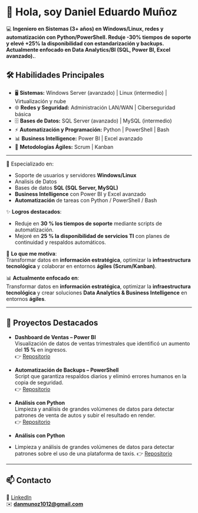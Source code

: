 # 👋 Hola, soy Daniel Eduardo Muñoz  

💻 **Ingeniero en Sistemas (3+ años) en Windows/Linux, redes y automatización con Python/PowerShell. Reduje -30% tiempos de soporte y elevé +25% la disponibilidad con estandarización y backups. Actualmente enfocado en Data Analytics/BI (SQL, Power BI, Excel avanzado).**.  


## 🛠️ Habilidades Principales
- 🖥️ **Sistemas:** Windows Server (avanzado) | Linux (intermedio) | Virtualización y nube  
- 🌐 **Redes y Seguridad:** Administración LAN/WAN | Ciberseguridad básica  
- 🗄️ **Bases de Datos:** SQL Server (avanzado) | MySQL (intermedio)  
- ⚡ **Automatización y Programación:** Python | PowerShell | Bash  
- 📊 **Business Intelligence:** Power BI | Excel avanzado  
- 🤝 **Metodologías Ágiles:** Scrum | Kanban  

---
🔹 Especializado en:  
- Soporte de usuarios y servidores **Windows/Linux**  
- Analisis de Datos 
- Bases de datos **SQL (SQL Server, MySQL)**  
- **Business Intelligence** con Power BI y Excel avanzado  
- **Automatización** de tareas con Python / PowerShell / Bash  

✨ **Logros destacados**:  
- Reduje en **30 % los tiempos de soporte** mediante scripts de automatización.  
- Mejoré en **25 % la disponibilidad de servicios TI** con planes de continuidad y respaldos automáticos.  

🚀 **Lo que me motiva**:  
Transformar datos en **información estratégica**, optimizar la **infraestructura tecnológica** y colaborar en entornos **ágiles (Scrum/Kanban)**.  

📊 **Actualmente enfocado en**:  
Transformar datos en **información estratégica**, optimizar la **infraestructura tecnológica** y crear soluciones **Data Analytics & Business Intelligence** en entornos **ágiles**.

---

## 📂 Proyectos Destacados
- **Dashboard de Ventas – Power BI**  
  Visualización de datos de ventas trimestrales que identificó un aumento del **15 %** en ingresos.  
  👉 [Repositorio](https://github.com/tuusuario/dashboard-ventas)

- **Automatización de Backups – PowerShell**  
  Script que garantiza respaldos diarios y eliminó errores humanos en la copia de seguridad.  
  👉 [Repositorio](https://github.com/tuusuario/backup-script)

- **Análisis con Python**  
  Limpieza y análisis de grandes volúmenes de datos para detectar patrones de venta de autos y subir el resultado en render.  
  👉 [Repositorio](https://github.com/DEMMSSS/PSPRINT7)

- **Análisis con Python**
- Limpieza y análisis de grandes volúmenes de datos para detectar patrones sobre el uso de una plataforma de taxis.
  👉 [Repositorio](https://github.com/DEMMSSS/SPRINT8)
---

## 📫 Contacto
🔗 [LinkedIn](https://www.linkedin.com/in/danielmunoz-munoz/)  
✉️ **danmunoz1012@gmail.com**









